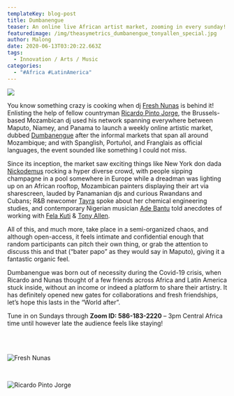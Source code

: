 ```yaml
---
templateKey: blog-post
title: Dumbanengue
teaser: An online live African artist market, zooming in every sunday!
featuredimage: /img/theasymetrics_dumbanengue_tonyallen_special.jpg
author: Malong
date: 2020-06-13T03:20:22.663Z
tags:
  - Innovation / Arts / Music
categories:
  - "#Africa #LatinAmerica"
---
```

![](/img/theasymetrics_dumbanengue_definition.jpg)

You know something crazy is cooking when dj [Fresh Nunas](https://www.mixcloud.com/deadfresh/) is behind it! Enlisting the help of fellow countryman [Ricardo Pinto Jorge](https://www.instagram.com/ricardopintojorge/), the Brussels-based Mozambican dj used his network spanning everywhere between Maputo, Niamey, and Panama to launch a weekly online artistic market, dubbed [Dumbanengue](https://www.facebook.com/operacao.producao.7) after the informal markets that span all around Mozambique; and with Spanglish, Portuñol, and Franglais as official languages, the event sounded like something I could not miss.

Since its inception, the market saw exciting things like New York don dada [Nickodemus](https://soundcloud.com/nickodemusnyc) rocking a hyper diverse crowd, with people sipping champagne in a pool somewhere in Europe while a dreadman was lighting up on an African rooftop, Mozambican painters displaying their art via sharescreen, lauded by Panamanian djs and curious Rwandans and Cubans; R&B newcomer [Tayra](https://soundcloud.com/tayra-alline) spoke about her chemical engineering studies, and contemporary Nigerian musician [Ade Bantu](https://en.wikipedia.org/wiki/Ad%C3%A9_Bantu) told anecdotes of working with [Fela Kuti](https://en.wikipedia.org/wiki/Fela_Kuti) & [Tony Allen](https://en.wikipedia.org/wiki/Tony_Allen_(musician)).

All of this, and much more, take place in a semi-organized chaos, and although open-access, it feels intimate and confidential enough that random participants can pitch their own thing, or grab the attention to discuss this and that (“bater papo” as they would say in Maputo), giving it a fantastic organic feel.

Dumbanengue was born out of necessity during the Covid-19 crisis, when Ricardo and Nunas thought of a few friends across Africa and Latin America stuck inside, without an income or indeed a platform to share their artistry. It has definitely opened new gates for collaborations and fresh friendships, let’s hope this lasts in the “World after”.

Tune in on Sundays through **Zoom ID: 586-183-2220** – 3pm Central Africa time until however late the audience feels like staying!

<div class="column">    

</div>  

![](/img/theasymetrics_freshnunas.jpg "Fresh Nunas")

</div>  

![](/img/theasymetrics_ricardopinto.jpg "Ricardo Pinto Jorge")